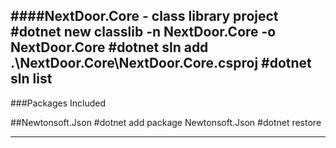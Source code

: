 ####NextDoor.Core - class library project
#dotnet new classlib -n NextDoor.Core -o NextDoor.Core
#dotnet sln add .\NextDoor.Core\NextDoor.Core.csproj
#dotnet sln list
-------------------------------------------------------
###Packages Included

##Newtonsoft.Json
#dotnet add package Newtonsoft.Json
#dotnet restore

-------------------------------------------------------